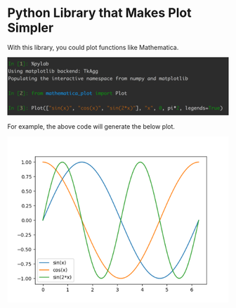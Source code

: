 # Python Library that Makes Plot Simpler
With this library, you could plot functions like
Mathematica.

![ipython](images/readme.png)

For example, the above code will generate the below plot.

![plot](images/fig-1.png)


